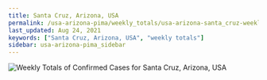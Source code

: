 ```yaml
---
title: Santa Cruz, Arizona, USA
permalink: /usa-arizona-pima/weekly_totals/usa-arizona-santa_cruz-weekly_totals.html
last_updated: Aug 24, 2021
keywords: ["Santa Cruz, Arizona, USA", "weekly totals"]
sidebar: usa-arizona-pima_sidebar
---
```


![Weekly Totals of Confirmed Cases for Santa Cruz, Arizona, USA](/covid_tracker/images/graphs/usa-arizona-santa_cruz-weekly_totals_graph.png)
